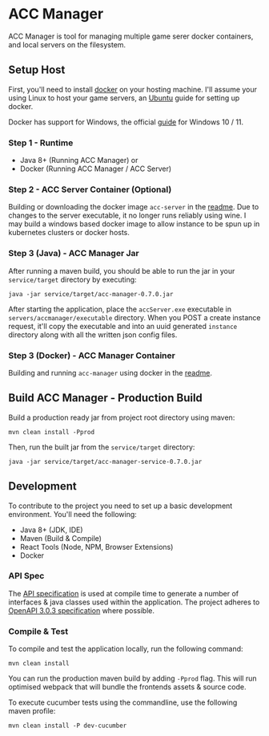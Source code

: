 # ACC Manager
ACC Manager is tool for managing multiple game serer docker containers, and local servers on the filesystem.

## Setup Host
First, you'll need to install [docker](https://docs.docker.com/get-started/) on your hosting machine. 
I'll assume your using Linux to host your game servers, an [Ubuntu](https://docs.docker.com/engine/install/ubuntu/) guide for setting up docker.

Docker has support for Windows, the official [guide](https://docs.docker.com/docker-for-windows/install/) for Windows 10 / 11.

### Step 1 - Runtime
 * Java 8+ (Running ACC Manager) or
 * Docker (Running ACC Manager / ACC Server)
 
### Step 2 - ACC Server Container (Optional)
Building or downloading the docker image `acc-server` in the [readme](docs/docker/acc-server/README.md).
Due to changes to the server executable, it no longer runs reliably using wine. I may build a windows based docker image to allow
instance to be spun up in kubernetes clusters or docker hosts.

### Step 3 (Java) - ACC Manager Jar
After running a maven build, you should be able to run the jar in your `service/target` directory by executing:
```
java -jar service/target/acc-manager-0.7.0.jar
```

After starting the application, place the `accServer.exe` executable in `servers/accmanager/executable` directory. When you
POST a create instance request, it'll copy the executable and into an uuid generated `instance` directory along with all the written json config files.

### Step 3 (Docker) - ACC Manager Container
Building and running `acc-manager` using docker in the [readme](docs/docker/acc-manager/README.md).

## Build ACC Manager - Production Build
Build a production ready jar from project root directory using maven:
```
mvn clean install -Pprod
```
Then, run the built jar from the `service/target` directory:
```
java -jar service/target/acc-manager-service-0.7.0.jar
```

## Development
To contribute to the project you need to set up a basic development environment. You'll need the following:

 * Java 8+ (JDK, IDE)
 * Maven (Build & Compile)
 * React Tools (Node, NPM, Browser Extensions)
 * Docker

### API Spec
The [API specification](api/yaml/acc-manager.yaml) is used at compile time to generate a number of interfaces & java classes used within the application.
The project adheres to [OpenAPI 3.0.3 specification](https://github.com/OAI/OpenAPI-Specification/blob/master/versions/3.0.3.md#infoObject) where possible.

### Compile & Test
To compile and test the application locally, run the following command:
```
mvn clean install
```
You can run the production maven build by adding `-Pprod` flag. This will run optimised webpack that will bundle the frontends assets & source code.

To execute cucumber tests using the commandline, use the following maven profile:
```
mvn clean install -P dev-cucumber
```
